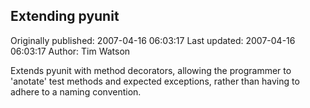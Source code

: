 ## Extending pyunit 
Originally published: 2007-04-16 06:03:17 
Last updated: 2007-04-16 06:03:17 
Author: Tim Watson 
 
Extends pyunit with method decorators, allowing the programmer to 'anotate' test methods and expected exceptions, rather than having to adhere to a naming convention.